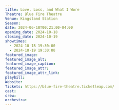 ```yaml
---
title: Love, Loss, and What I Wore
Theatre: Blue Fire Theatre
Venue: Kingsland Station
Season: 
date: 2024-06-18T00:21:00-04:00
opening_date: 2024-10-18
closing_date: 2024-10-19
showtimes:
  - 2024-10-18 19:30:00
  - 2024-10-19 19:30:00
featured_image: 
featured_image_alt: 
featured_image_caption: 
featured_image_attr: 
featured_image_attr_link: 
playbill:
Website: 
Tickets: https://blue-fire-theatre.ticketleap.com/
cast:
crew:
orchestra:
---
```

